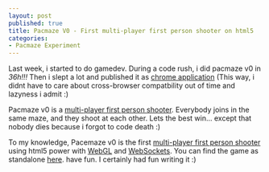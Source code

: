 ```yaml
---
layout: post
published: true
title: Pacmaze V0 - First multi-player first person shooter on html5 
categories: 
- Pacmaze Experiment
---
```


Last week, i started to do gamedev.
During a code rush, i did pacmaze v0 in *36h!!!* Then i slept a lot and published it as
[chrome application](https://chrome.google.com/webstore/detail/ggeliggglgbhachnoljoieibaneidchi)
(This way, i didnt have to care about cross-browser compatbility out of time and lazyness i admit :)

Pacmaze v0 is a [multi-player first person shooter](http://en.wikipedia.org/wiki/First-person_shooter).
Everybody joins in the same maze, and they shoot at each other. Lets the best win... except
that nobody dies because i forgot to code death :)

To my knowledge, Pacemaze v0 is the first
[multi-player first person shooter](http://en.wikipedia.org/wiki/First-person_shooter#Multiplayer)
using html5 power with [WebGL](http://en.wikipedia.org/wiki/WebGL)
and [WebSockets](http://en.wikipedia.org/wiki/WebSockets).
You can find the game as standalone [here](http://pacmaze0.jetienne.com). have fun. I certainly
had fun writing it :)


